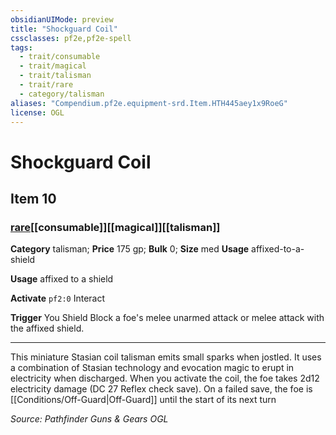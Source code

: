 ```yaml
---
obsidianUIMode: preview
title: "Shockguard Coil"
cssclasses: pf2e,pf2e-spell
tags:
  - trait/consumable
  - trait/magical
  - trait/talisman
  - trait/rare
  - category/talisman
aliases: "Compendium.pf2e.equipment-srd.Item.HTH445aey1x9RoeG"
license: OGL
---
```

# Shockguard Coil
## Item 10
### [rare](rare "Rare Rarity Trait")[[consumable]][[magical]][[talisman]]

**Category** talisman; 
**Price** 175 gp; 
**Bulk** 0; **Size** med
**Usage** affixed-to-a-shield

**Usage** affixed to a shield

**Activate** `pf2:0` Interact

**Trigger** You Shield Block a foe's melee unarmed attack or melee attack with the affixed shield.

* * *

This miniature Stasian coil talisman emits small sparks when jostled. It uses a combination of Stasian technology and evocation magic to erupt in electricity when discharged. When you activate the coil, the foe takes 2d12 electricity damage (DC 27 Reflex check save). On a failed save, the foe is [[Conditions/Off-Guard|Off-Guard]] until the start of its next turn

*Source: Pathfinder Guns & Gears*
*OGL*
